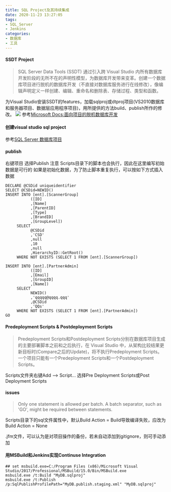 ```yaml
---
title: SQL Project及其持续集成
date: 2020-11-23 13:27:05
tags:
- SQL_Server
- Jenkins
categories: 
- 数据库
- 工具
---
```

#### SSDT Project
> SQL Server Data Tools (SSDT) 通过引入跨 Visual Studio 内所有数据库开发阶段的无所不在的声明性模型，为数据库开发带来变革。创建一个数据库项目进行脱机的数据库开发（不直接对数据库服务进行在线修改），像编辑声明定义一样创建、编辑、重命名和删除表、存储过程、类型和函数。

为Visual Studio安装SSDT的features，加载sqlproj或dtproj项目(VS2010数据库和服务器项目、数据层应用程序项目)，用所提供的方法build、publish所作的修改。
![](https://docs.microsoft.com/zh-cn/sql/ssdt/media/download-sql-server-data-tools-ssdt/data-workload-2019.png)
参考[Microsoft Docs:面向项目的脱机数据库开发](https://docs.microsoft.com/zh-cn/sql/ssdt/project-oriented-offline-database-development)
#### 创建visual studio sql project
参考[SQL Server 数据库项目](https://developer.aliyun.com/article/355897)
#### publish
右键项目 选择Publish
注意 Scripts目录下的脚本也会执行，因此在这里编写初始数据是可行的
如果是初始化数据，为了防止脚本重复执行，可以按如下方式插入数据
```
DECLARE @CSDid uniqueidentifier
SELECT @CSDid=NEWID()
INSERT INTO [ent].[ScannerGroup]
           ([ID]
           ,[Name]
           ,[ParentID]
           ,[Type]
           ,[BrandID]
           ,[GroupLevel])
     SELECT
           @CSDid
           ,'CSD'
           ,null
           ,10
           ,null
           ,HierarchyID::GetRoot()
     WHERE NOT EXISTS (SELECT 1 FROM [ent].[ScannerGroup])

INSERT INTO [ent].[PartnerAdmin]
           ([ID]
           ,[Email]
           ,[GroupID]
           ,[Name])
     SELECT
           NEWID()
           ,'qqqqq@qqqq.qqq'
           ,@CSDid
           ,'QQs'
     WHERE NOT EXISTS (SELECT 1 FROM [ent].[PartnerAdmin])
GO
```
#### Predeployment Scripts & Postdeployment Scripts
> Predeployment Scripts和Postdeployment Scripts分别在数据库项目生成的主要部署脚本之前和之后执行，在 Visual Studio 中，从架构比较结果更新目标时(Compare之后的Update)，将不执行Predeployment Scripts。 <br>一个项目只能有一个Predeployment Scripts和一个Postdeployment Scripts。 

Scripts文件夹右键Add --> Script... 选择Pre Deployment Scripts或Post Deployment Scripts
#### issues
> Only one statement is allowed per batch. A batch separator, such as 'GO', might be required between statements.

Scripts目录下的sql文件属性中，默认Build Action = Build导致编译失败，应改为Build Action = None

.jfm文件，可以认为是对项目操作的备份，若未自动添加到gitignore，则可手动添加
#### 用MSBuild和Jenkins实现Continuse Integration
```
## set msbuild.exe=C:/Program Files (x86)/Microsoft Visual Studio/2017/Professional/MSBuild/15.0/Bin/MSBuild.exe
msbuild.exe /t:Build "MyDB.sqlproj"
msbuild.exe /t:Publish /p:SqlPublishProfilePath="MyDB.publish.staging.xml" "MyDB.sqlproj"
```